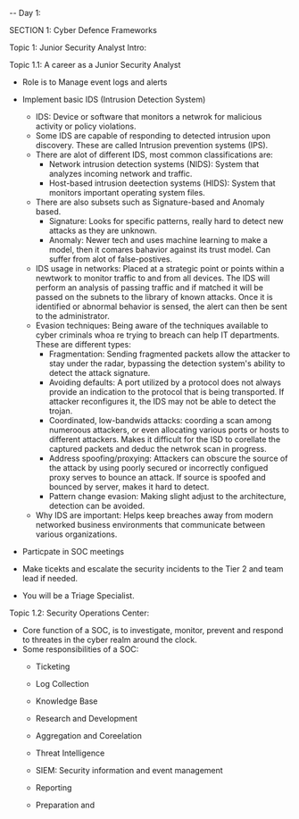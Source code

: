 -- Day 1: 

SECTION 1: Cyber Defence Frameworks

Topic 1: Junior Security Analyst Intro:

Topic 1.1: A career as a Junior Security Analyst
  - Role is to Manage event logs and alerts
    
  - Implement basic IDS (Intrusion Detection System)
      - IDS: Device or software that monitors a netwrok for malicious activity or policy violations.
      - Some IDS are capable of responding to detected intrusion upon discovery. These are called Intrusion prevention systems (IPS).
      - There are alot of different IDS, most common classifications are:
          - Network intrusion detection systems (NIDS): System that analyzes incoming network and traffic.
          - Host-based intrusion deetection systems (HIDS): System that monitors important operating system files.
      - There are also subsets such as Signature-based and Anomaly based.
          - Signature: Looks for specific patterns, really hard to detect new attacks as they are unknown.
          - Anomaly: Newer tech and uses machine learning to make a model, then it comares bahavior against its trust model. Can suffer from alot of false-postives.
      - IDS usage in networks: Placed at a strategic point or points within a newtwork to monitor traffic to and from all devices. The IDS will perform an analysis of passing traffic and if matched
        it will be passed on the subnets to the library of known attacks. Once it is identified or abnormal behavior is sensed, the alert can then be sent to the administrator.
      - Evasion techniques: Being aware of the techniques available to cyber criminals whoa re trying to breach can help IT departments. These are different types:
          - Fragmentation: Sending fragmented packets allow the attacker to stay under the radar, bypassing the detection system's ability to detect the attack signature.
          - Avoiding defaults: A port utilized by a protocol does not always provide an indication to the protocol that is being transported. If attacker reconfigures it, the IDS may not be able to detect the trojan.
          - Coordinated, low-bandwids attacks: coording a scan among numeroous attackers, or even allocating various ports or hosts to different attackers. Makes it difficult for the ISD to corellate the captured packets and deduc the netwrok scan in progress.
          - Address spoofing/proxying: Attackers can obscure the source of the attack by using poorly secured or incorrectly configued proxy serves to bounce an attack. If source is spoofed and bounced by server, makes it hard to detect.
          - Pattern change evasion: Making slight adjust to the architecture, detection can be avoided.
       - Why IDS are important: Helps keep breaches away from modern networked business environments that communicate between various organizations.

  - Particpate in SOC meetings
  - Make ticekts and escalate the security incidents to the Tier 2 and team lead if needed.
  - You will be a Triage Specialist.

Topic 1.2: Security Operations Center:

  - Core function of a SOC, is to investigate, monitor, prevent and respond to threates in the cyber realm around the clock.
  - Some responsibilities of a SOC:
      - Ticketing
      - Log Collection
      - Knowledge Base
      - Research and Development
      - Aggregation and Coreelation
      - Threat Intelligence
      - SIEM: Security information and event management
      - Reporting

    - Preparation and
      
